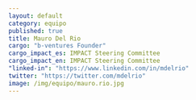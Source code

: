 ```yaml
---
layout: default
category: equipo
published: true
title: Mauro Del Rio
cargo: "b-ventures Founder"
cargo_impact_es: IMPACT Steering Committee
cargo_impact_en: IMPACT Steering Committee
"linked-in": "https://www.linkedin.com/in/mdelrio"
twitter: "https://twitter.com/mdelrio"
image: /img/equipo/mauro.rio.jpg
---
```



